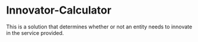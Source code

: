 # Innovator-Calculator
This is a solution that determines whether or not an entity needs to innovate in the service provided.
